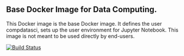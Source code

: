 ## Base Docker Image for Data Computing.

This Docker image is the base Docker image. It defines the user compdatasci, sets up the user environment for Jupyter Notebook. This image is not meant to be used directly by end-users.

[![Build Status](https://travis-ci.org/compdatasci/dockerfiles.svg?branch=docker-base)](https://travis-ci.org/compdatasci/dockerfiles)  
